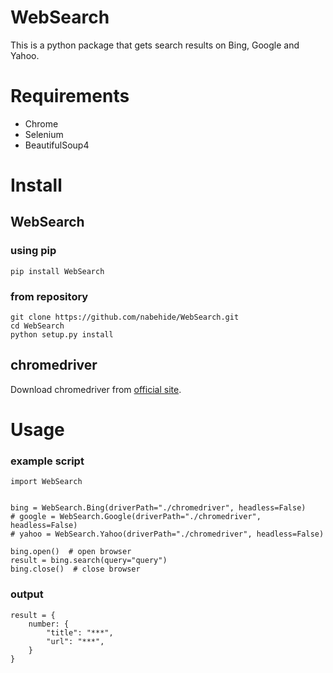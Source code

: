 # WebSearch

This is a python package that gets search results on Bing, Google and Yahoo.

# Requirements

* Chrome
* Selenium
* BeautifulSoup4

# Install

## WebSearch
### using pip

```
pip install WebSearch
```

### from repository

```
git clone https://github.com/nabehide/WebSearch.git
cd WebSearch
python setup.py install
```

## chromedriver

Download chromedriver from [official site](http://chromedriver.chromium.org/downloads).

# Usage

### example script

```
import WebSearch


bing = WebSearch.Bing(driverPath="./chromedriver", headless=False)
# google = WebSearch.Google(driverPath="./chromedriver", headless=False)
# yahoo = WebSearch.Yahoo(driverPath="./chromedriver", headless=False)

bing.open()  # open browser
result = bing.search(query="query")
bing.close()  # close browser
```

### output

```
result = {
    number: {
        "title": "***",
        "url": "***",
    }
}
```
